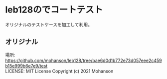 # leb128のでコートテスト

オリジナルのテストケースを加工して利用。

## オリジナル

場所: https://github.com/mohanson/leb128/tree/bae6d0d1b772e73d057eee2c459b15e999b6e7e9/test  
LICENSE: MIT License Copyright (c) 2021 Mohanson
